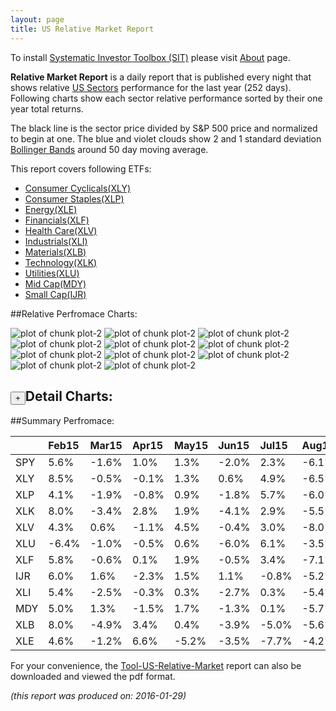 ```yaml
---
layout: page
title: US Relative Market Report
---
```



To install [Systematic Investor Toolbox (SIT)](https://github.com/systematicinvestor/SIT) please visit [About](/about) page.





**Relative Market Report** is a daily report that is published every night 
that shows relative [US Sectors](http://www.sectorspdr.com/) performance 
for the last year (252 days). Following charts show each sector relative 
performance sorted by their one year total returns. 

The black line is the sector price divided by S&P 500 price and normalized to begin at one. 
The blue and violet clouds show 2 and 1 standard deviation 
[Bollinger Bands](http://en.wikipedia.org/wiki/Bollinger_Bands)
around 50 day moving average. 

This report covers following ETFs:

* [Consumer Cyclicals(XLY)](http://www.sectorspdr.com/sectorspdr/sector/XLY)
* [Consumer Staples(XLP)](http://www.sectorspdr.com/sectorspdr/sector/XLP)
* [Energy(XLE)](http://www.sectorspdr.com/sectorspdr/sector/XLE)
* [Financials(XLF)](http://www.sectorspdr.com/sectorspdr/sector/XLF)
* [Health Care(XLV)](http://www.sectorspdr.com/sectorspdr/sector/XLV)
* [Industrials(XLI)](http://www.sectorspdr.com/sectorspdr/sector/XLI)
* [Materials(XLB)](http://www.sectorspdr.com/sectorspdr/sector/XLB)
* [Technology(XLK)](http://www.sectorspdr.com/sectorspdr/sector/XLK)
* [Utilities(XLU)](http://www.sectorspdr.com/sectorspdr/sector/XLU)
* [Mid Cap(MDY)](https://www.spdrs.com/product/fund.seam?ticker=MDY)
* [Small Cap(IJR)](http://finance.yahoo.com/q/hl?s=IJR+Holdings)


##Relative Perfromace Charts:
    


![plot of chunk plot-2](/public/images/Tool-US-Relative-Market/plot-2-1.png) ![plot of chunk plot-2](/public/images/Tool-US-Relative-Market/plot-2-2.png) ![plot of chunk plot-2](/public/images/Tool-US-Relative-Market/plot-2-3.png) ![plot of chunk plot-2](/public/images/Tool-US-Relative-Market/plot-2-4.png) ![plot of chunk plot-2](/public/images/Tool-US-Relative-Market/plot-2-5.png) ![plot of chunk plot-2](/public/images/Tool-US-Relative-Market/plot-2-6.png) ![plot of chunk plot-2](/public/images/Tool-US-Relative-Market/plot-2-7.png) ![plot of chunk plot-2](/public/images/Tool-US-Relative-Market/plot-2-8.png) ![plot of chunk plot-2](/public/images/Tool-US-Relative-Market/plot-2-9.png) ![plot of chunk plot-2](/public/images/Tool-US-Relative-Market/plot-2-10.png) ![plot of chunk plot-2](/public/images/Tool-US-Relative-Market/plot-2-11.png) 

<input type="button" class="btn btn-sm" value="+">Detail Charts:
---
    




<div markdown="1" style="display:none;">
    


![plot of chunk plot-2](/public/images/Tool-US-Relative-Market/plot-2-12.png) ![plot of chunk plot-2](/public/images/Tool-US-Relative-Market/plot-2-13.png) ![plot of chunk plot-2](/public/images/Tool-US-Relative-Market/plot-2-14.png) ![plot of chunk plot-2](/public/images/Tool-US-Relative-Market/plot-2-15.png) ![plot of chunk plot-2](/public/images/Tool-US-Relative-Market/plot-2-16.png) ![plot of chunk plot-2](/public/images/Tool-US-Relative-Market/plot-2-17.png) ![plot of chunk plot-2](/public/images/Tool-US-Relative-Market/plot-2-18.png) ![plot of chunk plot-2](/public/images/Tool-US-Relative-Market/plot-2-19.png) ![plot of chunk plot-2](/public/images/Tool-US-Relative-Market/plot-2-20.png) ![plot of chunk plot-2](/public/images/Tool-US-Relative-Market/plot-2-21.png) ![plot of chunk plot-2](/public/images/Tool-US-Relative-Market/plot-2-22.png) ![plot of chunk plot-2](/public/images/Tool-US-Relative-Market/plot-2-23.png) 

</div>
    




##Summary Perfromace:
    




|    |Feb15  |Mar15  |Apr15  |May15  |Jun15  |Jul15  |Aug15  |Sep15  |Oct15  |Nov15  |Dec15  |Jan16  |Total  |
|:---|:------|:------|:------|:------|:------|:------|:------|:------|:------|:------|:------|:------|:------|
|SPY |  5.6% | -1.6% |  1.0% |  1.3% | -2.0% |  2.3% | -6.1% | -2.6% |  8.5% |  0.4% | -1.7% | -7.2% | -3.2% |
|XLY |  8.5% | -0.5% | -0.1% |  1.3% |  0.6% |  4.9% | -6.5% | -0.6% |  9.0% | -0.2% | -2.8% | -6.2% |  6.3% |
|XLP |  4.1% | -1.9% | -0.8% |  0.9% | -1.8% |  5.7% | -6.0% |  0.4% |  5.7% | -0.9% |  2.9% | -1.5% |  6.3% |
|XLK |  8.0% | -3.4% |  2.8% |  1.9% | -4.1% |  2.9% | -5.5% | -1.3% | 10.5% |  0.7% | -2.1% | -6.7% |  2.0% |
|XLV |  4.3% |  0.6% | -1.1% |  4.5% | -0.4% |  3.0% | -8.0% | -5.7% |  7.7% | -0.3% |  1.7% | -9.2% | -4.2% |
|XLU | -6.4% | -1.0% | -0.5% |  0.6% | -6.0% |  6.1% | -3.5% |  2.9% |  1.1% | -2.1% |  1.1% |  2.9% | -5.4% |
|XLF |  5.8% | -0.6% |  0.1% |  1.9% | -0.5% |  3.4% | -7.1% | -2.8% |  6.3% |  2.0% | -2.4% |-11.3% | -6.4% |
|IJR |  6.0% |  1.6% | -2.3% |  1.5% |  1.1% | -0.8% | -5.2% | -3.5% |  6.1% |  2.7% | -4.7% | -9.0% | -7.6% |
|XLI |  5.4% | -2.5% | -0.3% |  0.3% | -2.7% |  0.3% | -5.4% | -2.2% |  8.8% |  0.9% | -2.6% | -8.2% | -8.9% |
|MDY |  5.0% |  1.3% | -1.5% |  1.7% | -1.3% |  0.1% | -5.7% | -3.2% |  5.6% |  1.3% | -4.2% | -8.5% | -9.8% |
|XLB |  8.0% | -4.9% |  3.4% |  0.4% | -3.9% | -5.0% | -5.6% | -7.4% | 13.4% |  0.9% | -5.1% |-13.2% |-19.9% |
|XLE |  4.6% | -1.2% |  6.6% | -5.2% | -3.5% | -7.7% | -4.2% | -7.2% | 11.2% |  0.0% |-11.3% | -6.2% |-23.6% |
    


For your convenience, the 
[Tool-US-Relative-Market](/public/images/Tool-US-Relative-Market/Tool-US-Relative-Market.pdf)
report can also be downloaded and viewed the pdf format.



*(this report was produced on: 2016-01-29)*
